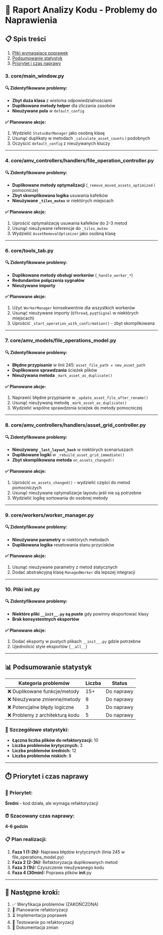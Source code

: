 # 🔧 Raport Analizy Kodu - Problemy do Naprawienia

## 📋 Spis treści

1. [Pliki wymagające poprawek](#-pliki-wymagające-poprawek)
2. [Podsumowanie statystyk](#-podsumowanie-statystyk)
3. [Priorytet i czas naprawy](#-priorytet-i-czas-naprawy)





### 3. **core/main_window.py**

#### 🔍 **Zidentyfikowane problemy:**

- **Zbyt duża klasa** z wieloma odpowiedzialnościami
- **Duplikowane metody helper** dla zliczania zasobów
- **Nieużywane pola** w `default_config`

#### ✅ **Planowane akcje:**

1. Wydzielić `StatusBarManager` jako osobną klasę
2. Usunąć duplikaty w metodach `_calculate_asset_counts` i podobnych
3. Oczyścić `default_config` z nieużywanych kluczy

---

### 4. **core/amv_controllers/handlers/file_operation_controller.py**

#### 🔍 **Zidentyfikowane problemy:**

- **Duplikowane metody optymalizacji** (`_remove_moved_assets_optimized` i pomocnicze)
- **Zbyt skomplikowana logika** usuwania kafelków
- **Nieużywane `_tiles_mutex`** w niektórych miejscach

#### ✅ **Planowane akcje:**

1. Uprościć optymalizację usuwania kafelków do 2-3 metod
2. Usunąć nieużywane referencje do `_tiles_mutex`
3. Wydzielić `AssetRemovalOptimizer` jako osobną klasę

---


### 6. **core/tools_tab.py**

#### 🔍 **Zidentyfikowane problemy:**

- **Duplikowane metody obsługi workerów** (`_handle_worker_*`)
- **Redundantne połączenia sygnałów**
- **Nieużywane importy**

#### ✅ **Planowane akcje:**

1. Użyć `WorkerManager` konsekwentnie dla wszystkich workerów
2. Usunąć nieużywane importy (`QThread`, `pyqtSignal` w niektórych miejscach)
3. Uprościć `_start_operation_with_confirmation()` - zbyt skomplikowana

---

### 7. **core/amv_models/file_operations_model.py**

#### 🔍 **Zidentyfikowane problemy:**

- **Błędne przypisanie** w linii 245: `asset_file_path = new_asset_path`
- **Duplikowane sprawdzania** ścieżek plików
- **Nieużywana metoda** `_mark_asset_as_duplicate()`

#### ✅ **Planowane akcje:**

1. Naprawić błędne przypisanie w `_update_asset_file_after_rename()`
2. Usunąć nieużywaną metodę `_mark_asset_as_duplicate()`
3. Wydzielić wspólne sprawdzenia ścieżek do metody pomocniczej

---

### 8. **core/amv_controllers/handlers/asset_grid_controller.py**

#### 🔍 **Zidentyfikowane problemy:**

- **Nieużywany `_last_layout_hash`** w niektórych scenariuszach
- **Duplikowane logiki** w `_rebuild_asset_grid_immediate()`
- **Zbyt skomplikowana metoda** `on_assets_changed()`

#### ✅ **Planowane akcje:**

1. Uprościć `on_assets_changed()` - wydzielić części do metod pomocniczych
2. Usunąć nieużywane optymalizacje layoutu jeśli nie są potrzebne
3. Wydzielić logikę sortowania do osobnej metody

---

### 9. **core/workers/worker_manager.py**

#### 🔍 **Zidentyfikowane problemy:**

- **Nieużywane parametry** w niektórych metodach
- **Duplikowana logika** resetowania stanu przycisków

#### ✅ **Planowane akcje:**

1. Usunąć nieużywane parametry z metod statycznych
2. Dodać abstrakcyjną klasę `ManagedWorker` dla lepszej integracji

---

### 10. **Pliki **init**.py**

#### 🔍 **Zidentyfikowane problemy:**

- **Niektóre pliki `__init__.py` są puste** gdy powinny eksportować klasy
- **Brak konsystentnych eksportów**

#### ✅ **Planowane akcje:**

1. Dodać eksporty w pustych plikach `__init__.py` gdzie potrzebne
2. Ujednolicić style eksportów (`__all__`)

---

## 📊 Podsumowanie statystyk

| Kategoria problemów             | Liczba | Status     |
| ------------------------------- | ------ | ---------- |
| ❌ Duplikowane funkcje/metody   | 15+    | Do naprawy |
| ❌ Nieużywane zmienne/metody    | 8      | Do naprawy |
| ❌ Potencjalne błędy logiczne   | 3      | Do naprawy |
| ❌ Problemy z architekturą kodu | 5      | Do naprawy |

### 🔢 **Szczegółowe statystyki:**

- **Łączna liczba plików do refaktoryzacji:** 10
- **Liczba problemów krytycznych:** 3
- **Liczba problemów średnich:** 12
- **Liczba problemów niskich:** 8

---

## ⏱️ Priorytet i czas naprawy

### 🎯 **Priorytet:**

**Średni** - kod działa, ale wymaga refaktoryzacji

### ⏰ **Szacowany czas naprawy:**

**4-6 godzin**

### 📋 **Plan realizacji:**

1. **Faza 1 (1-2h):** Naprawa błędów krytycznych (linia 245 w file_operations_model.py)
2. **Faza 2 (2-3h):** Refaktoryzacja duplikowanych metod
3. **Faza 3 (1h):** Czyszczenie nieużywanego kodu
4. **Faza 4 (30min):** Poprawa plików **init**.py

---

## 🚀 **Następne kroki:**

1. ✅ Weryfikacja problemów (ZAKOŃCZONA)
2. 🔄 Planowanie refaktoryzacji
3. ⏳ Implementacja poprawek
4. 🧪 Testowanie po refaktoryzacji
5. 📝 Dokumentacja zmian
